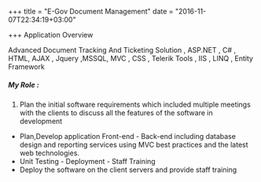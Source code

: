 +++
title = "E-Gov Document Management"
date = "2016-11-07T22:34:19+03:00"

+++
Application Overview

Advanced Document Tracking And Ticketing Solution , ASP.NET , C# , HTML, AJAX , Jquery ,MSSQL, MVC , CSS , Telerik Tools , IIS , LINQ , Entity Framework

##### My Role :
1. Plan the initial software requirements which included multiple meetings with the clients to discuss all the features of the software in development
* Plan,Develop application Front-end - Back-end including database design and reporting services using MVC best practices and the latest web technologies.
* Unit Testing - Deployment - Staff Training
* Deploy the software on the client servers and provide staff training

